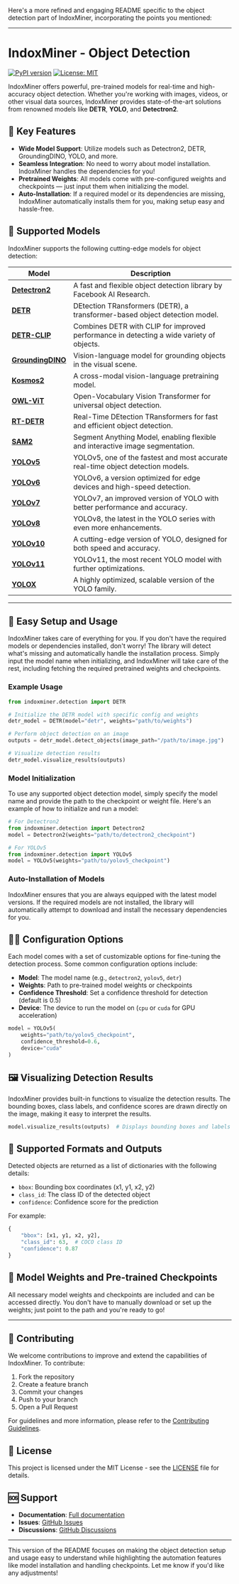 Here's a more refined and engaging README specific to the object detection part of IndoxMiner, incorporating the points you mentioned:

---

# IndoxMiner - Object Detection

[![PyPI version](https://badge.fury.io/py/indoxminer.svg)](https://badge.fury.io/py/indoxminer)
[![License: MIT](https://img.shields.io/badge/License-AGPL-yellow.svg)](https://opensource.org/licenses/AGPL)

IndoxMiner offers powerful, pre-trained models for real-time and high-accuracy object detection. Whether you're working with images, videos, or other visual data sources, IndoxMiner provides state-of-the-art solutions from renowned models like **DETR**, **YOLO**, and **Detectron2**.

## 🚀 Key Features

- **Wide Model Support**: Utilize models such as Detectron2, DETR, GroundingDINO, YOLO, and more.
- **Seamless Integration**: No need to worry about model installation. IndoxMiner handles the dependencies for you!
- **Pretrained Weights**: All models come with pre-configured weights and checkpoints — just input them when initializing the model.
- **Auto-Installation**: If a required model or its dependencies are missing, IndoxMiner automatically installs them for you, making setup easy and hassle-free.

## 🎯 Supported Models

IndoxMiner supports the following cutting-edge models for object detection:

| Model              | Description                                                                 |
|--------------------|-----------------------------------------------------------------------------|
| [**Detectron2**](https://github.com/facebookresearch/detectron2)   | A fast and flexible object detection library by Facebook AI Research. |
| [**DETR**](https://github.com/facebook/detr)                     | DEtection TRansformers (DETR), a transformer-based object detection model. |
| [**DETR-CLIP**](https://github.com/facebook/detr)                 | Combines DETR with CLIP for improved performance in detecting a wide variety of objects. |
| [**GroundingDINO**](https://github.com/IDEA-Research/GroundingDINO) | Vision-language model for grounding objects in the visual scene. |
| [**Kosmos2**](https://github.com/microsoft/Kosmos)                  | A cross-modal vision-language pretraining model. |
| [**OWL-ViT**](https://github.com/facebookresearch/owl_vit)         | Open-Vocabulary Vision Transformer for universal object detection. |
| [**RT-DETR**](https://github.com/facebook/detr)                   | Real-Time DEtection TRansformers for fast and efficient object detection. |
| [**SAM2**](https://github.com/facebookresearch/sam)                | Segment Anything Model, enabling flexible and interactive image segmentation. |
| [**YOLOv5**](https://github.com/ultralytics/yolov5)                | YOLOv5, one of the fastest and most accurate real-time object detection models. |
| [**YOLOv6**](https://github.com/meituan/YOLOv6)                    | YOLOv6, a version optimized for edge devices and high-speed detection. |
| [**YOLOv7**](https://github.com/WongKinYiu/yolov7)                 | YOLOv7, an improved version of YOLO with better performance and accuracy. |
| [**YOLOv8**](https://github.com/ultralytics/yolov8)                | YOLOv8, the latest in the YOLO series with even more enhancements. |
| [**YOLOv10**](https://github.com/ultralytics/yolov5)               | A cutting-edge version of YOLO, designed for both speed and accuracy. |
| [**YOLOv11**](https://github.com/ultralytics/yolov5)               | YOLOv11, the most recent YOLO model with further optimizations. |
| [**YOLOX**](https://github.com/Megvii-BaseDetection/YOLOX)          | A highly optimized, scalable version of the YOLO family. |

---

## 🎯 Easy Setup and Usage

IndoxMiner takes care of everything for you. If you don't have the required models or dependencies installed, don't worry! The library will detect what's missing and automatically handle the installation process. Simply input the model name when initializing, and IndoxMiner will take care of the rest, including fetching the required pretrained weights and checkpoints.

### Example Usage

```python
from indoxminer.detection import DETR

# Initialize the DETR model with specific config and weights
detr_model = DETR(model="detr", weights="path/to/weights")

# Perform object detection on an image
outputs = detr_model.detect_objects(image_path="/path/to/image.jpg")

# Visualize detection results
detr_model.visualize_results(outputs)
```

### Model Initialization

To use any supported object detection model, simply specify the model name and provide the path to the checkpoint or weight file. Here's an example of how to initialize and run a model:

```python
# For Detectron2
from indoxminer.detection import Detectron2
model = Detectron2(weights="path/to/detectron2_checkpoint")

# For YOLOv5
from indoxminer.detection import YOLOv5
model = YOLOv5(weights="path/to/yolov5_checkpoint")
```

### Auto-Installation of Models

IndoxMiner ensures that you are always equipped with the latest model versions. If the required models are not installed, the library will automatically attempt to download and install the necessary dependencies for you.

## 🧑‍💻 Configuration Options

Each model comes with a set of customizable options for fine-tuning the detection process. Some common configuration options include:

- **Model**: The model name (e.g., `detectron2`, `yolov5`, `detr`)
- **Weights**: Path to pre-trained model weights or checkpoints
- **Confidence Threshold**: Set a confidence threshold for detection (default is 0.5)
- **Device**: The device to run the model on (`cpu` or `cuda` for GPU acceleration)

```python
model = YOLOv5(
    weights="path/to/yolov5_checkpoint", 
    confidence_threshold=0.6, 
    device="cuda"
)
```

## 🖼️ Visualizing Detection Results

IndoxMiner provides built-in functions to visualize the detection results. The bounding boxes, class labels, and confidence scores are drawn directly on the image, making it easy to interpret the results.

```python
model.visualize_results(outputs)  # Displays bounding boxes and labels
```

## 🤖 Supported Formats and Outputs

Detected objects are returned as a list of dictionaries with the following details:

- `bbox`: Bounding box coordinates (x1, y1, x2, y2)
- `class_id`: The class ID of the detected object
- `confidence`: Confidence score for the prediction

For example:

```python
{
    "bbox": [x1, y1, x2, y2],
    "class_id": 63,  # COCO class ID
    "confidence": 0.87
}
```

## 🚀 Model Weights and Pre-trained Checkpoints

All necessary model weights and checkpoints are included and can be accessed directly. You don't have to manually download or set up the weights; just point to the path and you're ready to go!

---

## 🤝 Contributing

We welcome contributions to improve and extend the capabilities of IndoxMiner. To contribute:

1. Fork the repository
2. Create a feature branch
3. Commit your changes
4. Push to your branch
5. Open a Pull Request

For guidelines and more information, please refer to the [Contributing Guidelines](CONTRIBUTING.md).

## 📄 License

This project is licensed under the MIT License - see the [LICENSE](LICENSE) file for details.

## 🆘 Support

- **Documentation**: [Full documentation](https://indoxminer.readthedocs.io/)
- **Issues**: [GitHub Issues](https://github.com/username/indoxminer/issues)
- **Discussions**: [GitHub Discussions](https://github.com/username/indoxminer/discussions)

---

This version of the README focuses on making the object detection setup and usage easy to understand while highlighting the automation features like model installation and handling checkpoints. Let me know if you'd like any adjustments!